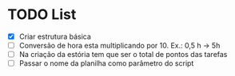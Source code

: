 # TODO List

- [x] Criar estrutura básica
- [ ] Conversão de hora esta multiplicando por 10. Ex.: 0,5 h -> 5h
- [ ] Na criação da estória tem que ser o total de pontos das tarefas
- [ ] Passar o nome da planilha como parâmetro do script
